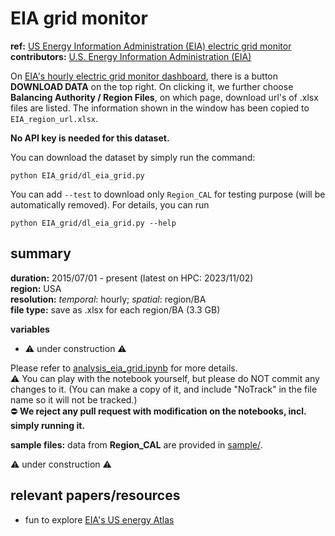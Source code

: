 # EIA grid monitor

**ref:** [US Energy Information Administration (EIA) electric grid monitor](https://www.eia.gov/electricity/gridmonitor/dashboard/electric_overview/US48/US48)\
**contributors:** [U.S. Energy Information Administration (EIA)](https://www.eia.gov/about/)


On [EIA's hourly electric grid monitor dashboard](https://www.eia.gov/electricity/gridmonitor/dashboard/electric_overview/US48/US48), there is a button **DOWNLOAD DATA** on the top right. On clicking it, we further choose **Balancing Authority / Region Files**, on which page, download url's of .xlsx files are listed. The information shown in the window has been copied to `EIA_region_url.xlsx`.

**No API key is needed for this dataset.**

You can download the dataset by simply run the command:
```
python EIA_grid/dl_eia_grid.py
```
You can add ``--test`` to download only `Region_CAL` for testing purpose (will be automatically removed). For details, you can run
```
python EIA_grid/dl_eia_grid.py --help
```

## summary
**duration:** 2015/07/01 - present (latest on HPC: 2023/11/02)\
**region:** USA\
**resolution:** *temporal*: hourly; *spatial*: region/BA\
**file type:** save as .xlsx for each region/BA (3.3 GB)

**variables**
- :warning: under construction :warning:

Please refer to [analysis_eia_grid.ipynb](analysis_eia_grid.ipynb) for more details.\
:warning: You can play with the notebook yourself, but please do NOT commit any changes to it. (You can make a copy of it, and include "NoTrack" in the file name so it will not be tracked.)\
:no_entry: **We reject any pull request with modification on the notebooks, incl. simply running it.**

**sample files:** data from **Region_CAL** are provided in [sample/](sample/).

:warning: under construction :warning:

## relevant papers/resources
- fun to explore [EIA's US energy Atlas](https://atlas.eia.gov/pages/energy-maps) 